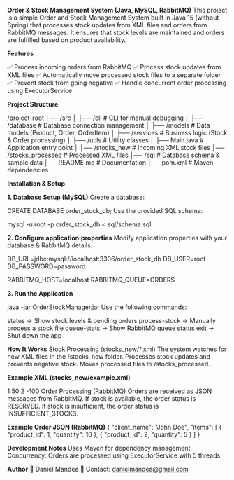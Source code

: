 **Order & Stock Management System (Java, MySQL, RabbitMQ)**
This project is a simple Order and Stock Management System built in Java 15 (without Spring) that processes stock updates from XML files and orders from RabbitMQ messages. It ensures that stock levels are maintained and orders are fulfilled based on product availability.

**Features**

✅ Process incoming orders from RabbitMQ
✅ Process stock updates from XML files
✅ Automatically move processed stock files to a separate folder
✅ Prevent stock from going negative
✅ Handle concurrent order processing using ExecutorService

**Project Structure**

/project-root
│── /src
│   ├── /cli               # CLI for manual debugging
│   ├── /database          # Database connection management
│   ├── /models            # Data models (Product, Order, OrderItem)
│   ├── /services          # Business logic (Stock & Order processing)
│   ├── /utils             # Utility classes
│   ├── Main.java          # Application entry point
│
│── /stocks_new            # Incoming XML stock files
│── /stocks_processed      # Processed XML files
│── /sql                   # Database schema & sample data
│── README.md              # Documentation
│── pom.xml                # Maven dependencies

**Installation & Setup**

**1. Database Setup (MySQL)**
Create a database:

CREATE DATABASE order_stock_db;
Use the provided SQL schema:

mysql -u root -p order_stock_db < sql/schema.sql

**2. Configure application.properties**
Modify application.properties with your database & RabbitMQ details:


DB_URL=jdbc:mysql://localhost:3306/order_stock_db
DB_USER=root
DB_PASSWORD=password

RABBITMQ_HOST=localhost
RABBITMQ_QUEUE=ORDERS

**3. Run the Application**

java -jar OrderStockManager.jar
Use the following commands:

status → Show stock levels & pending orders
process-stock <file> → Manually process a stock file
queue-stats → Show RabbitMQ queue status
exit → Shut down the app

**How It Works**
Stock Processing (stocks_new/*.xml)
The system watches for new XML files in the /stocks_new folder.
Processes stock updates and prevents negative stock.
Moves processed files to /stocks_processed.

**Example XML (stocks_new/example.xml)**

<stocks>
    <stock>
        <product_id>1</product_id>
        <quantity>50</quantity>
    </stock>
    <stock>
        <product_id>2</product_id>
        <quantity>-100</quantity> <!-- This will be rejected if it results in negative stock -->
    </stock>
</stocks>
Order Processing (RabbitMQ)
Orders are received as JSON messages from RabbitMQ.
If stock is available, the order status is RESERVED.
If stock is insufficient, the order status is INSUFFICIENT_STOCKS.

**Example Order JSON (RabbitMQ)**
{
  "client_name": "John Doe",
  "items": [
    { "product_id": 1, "quantity": 10 },
    { "product_id": 2, "quantity": 5 }
  ]
}

**Development Notes**
Uses Maven for dependency management.
Concurrency: Orders are processed using ExecutorService with 5 threads.

**Author**
🚀 Daniel Mandea
📧 Contact: danielmandea@gmail.com
